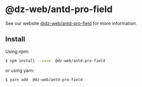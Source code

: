 # @dz-web/antd-pro-field

See our website [@dz-web/antd-pro-field](https://procomponent.ant.design/) for more information.

## Install

Using npm:

```bash
$ npm install --save  @dz-web/antd-pro-field
```

or using yarn:

```bash
$ yarn add  @dz-web/antd-pro-field
```
